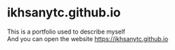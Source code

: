 # ikhsanytc.github.io
This is a portfolio used to describe myself
<br>
And you can open the website https://ikhsanytc.github.io
